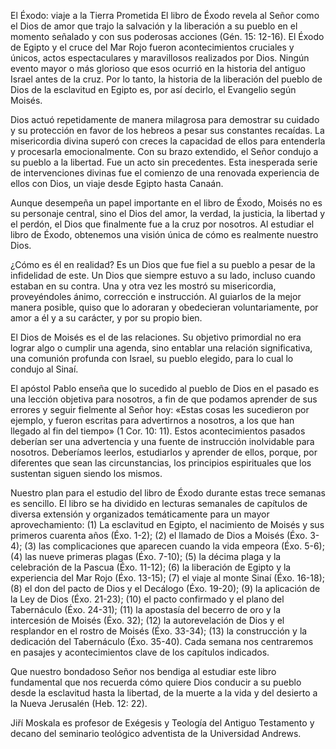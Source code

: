 El Éxodo: viaje a la Tierra Prometida
El libro de Éxodo revela al Señor como el Dios de amor que trajo la salvación y la liberación a su pueblo en el momento señalado y con sus poderosas acciones (Gén. 15: 12-16). El Éxodo de Egipto y el cruce del Mar Rojo fueron acontecimientos cruciales y únicos, actos espectaculares y maravillosos realizados por Dios. Ningún evento mayor o más glorioso que esos ocurrió en la historia del antiguo Israel antes de la cruz. Por lo tanto, la historia de la liberación del pueblo de Dios de la esclavitud en Egipto es, por así decirlo, el Evangelio según Moisés.

Dios actuó repetidamente de manera milagrosa para demostrar su cuidado y su protección en favor de los hebreos a pesar sus constantes recaídas. La misericordia divina superó con creces la capacidad de ellos para entenderla y procesarla emocionalmente. Con su brazo extendido, el Señor condujo a su pueblo a la libertad. Fue un acto sin precedentes. Esta inesperada serie de intervenciones divinas fue el comienzo de una renovada experiencia de ellos con Dios, un viaje desde Egipto hasta Canaán.

Aunque desempeña un papel importante en el libro de Éxodo, Moisés no es su personaje central, sino el Dios del amor, la verdad, la justicia, la libertad y el perdón, el Dios que finalmente fue a la cruz por nosotros. Al estudiar el libro de Éxodo, obtenemos una visión única de cómo es realmente nuestro Dios.

¿Cómo es él en realidad? Es un Dios que fue fiel a su pueblo a pesar de la infidelidad de este. Un Dios que siempre estuvo a su lado, incluso cuando estaban en su contra. Una y otra vez les mostró su misericordia, proveyéndoles ánimo, corrección e instrucción. Al guiarlos de la mejor manera posible, quiso que lo adoraran y obedecieran voluntariamente, por amor a él y a su carácter, y por su propio bien.

El Dios de Moisés es el de las relaciones. Su objetivo primordial no era lograr algo o cumplir una agenda, sino entablar una relación significativa, una comunión profunda con Israel, su pueblo elegido, para lo cual lo condujo al Sinaí.

El apóstol Pablo enseña que lo sucedido al pueblo de Dios en el pasado es una lección objetiva para nosotros, a fin de que podamos aprender de sus errores y seguir fielmente al Señor hoy: «Estas cosas les sucedieron por ejemplo, y fueron escritas para advertirnos a nosotros, a los que han llegado al fin del tiempo» (1 Cor. 10: 11). Estos acontecimientos pasados deberían ser una advertencia y una fuente de instrucción inolvidable para nosotros. Deberíamos leerlos, estudiarlos y aprender de ellos, porque, por diferentes que sean las circunstancias, los principios espirituales que los sustentan siguen siendo los mismos.

Nuestro plan para el estudio del libro de Éxodo durante estas trece semanas es sencillo. El libro se ha dividido en lecturas semanales de capítulos de diversa extensión y organizados temáticamente para un mayor aprovechamiento: (1) La esclavitud en Egipto, el nacimiento de Moisés y sus primeros cuarenta años (Éxo. 1-2); (2) el llamado de Dios a Moisés (Éxo. 3-4); (3) las complicaciones que aparecen cuando la vida empeora (Éxo. 5-6); (4) las nueve primeras plagas (Éxo. 7-10); (5) la décima plaga y la celebración de la Pascua (Éxo. 11-12); (6) la liberación de Egipto y la experiencia del Mar Rojo (Éxo. 13-15); (7) el viaje al monte Sinaí (Éxo. 16-18); (8) el don del pacto de Dios y el Decálogo (Éxo. 19-20); (9) la aplicación de la Ley de Dios (Éxo. 21-23); (10) el pacto confirmado y el plano del Tabernáculo (Éxo. 24-31); (11) la apostasía del becerro de oro y la intercesión de Moisés (Éxo. 32); (12) la autorevelación de Dios y el resplandor en el rostro de Moisés (Éxo. 33-34); (13) la construcción y la dedicación del Tabernáculo (Éxo. 35-40). Cada semana nos centraremos en pasajes y acontecimientos clave de los capítulos indicados.

Que nuestro bondadoso Señor nos bendiga al estudiar este libro fundamental que nos recuerda cómo quiere Dios conducir a su pueblo desde la esclavitud hasta la libertad, de la muerte a la vida y del desierto a la Nueva Jerusalén (Heb. 12: 22).

Jiří Moskala es profesor de Exégesis y Teología del Antiguo Testamento y decano del seminario teológico adventista de la Universidad Andrews.